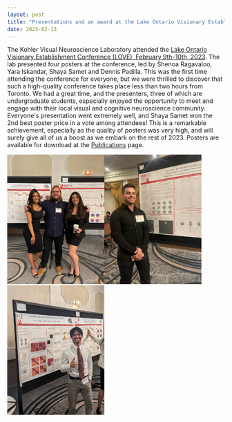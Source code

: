 ```yaml
---
layout: post
title: "Presentations and an award at the Lake Ontario Visionary Establishment 2023"
date: 2023-02-13
---
```


The Kohler Visual Neuroscience Laboratory attended the [Lake Ontario Visionary Establishment Conference (LOVE), February 9th-10th, 2023](https://sites.google.com/view/loveconference/home). The lab presented four posters at the conference, led by Shenoa Ragavaloo, Yara Iskandar, Shaya Samet and Dennis Padilla. This was the first time attending the conference for everyone, but we were thrilled to discover that such a high-quality conference takes place less than two hours from Toronto. We had a great time, and the presenters, three of which are undergraduate students, especially enjoyed the opportunity to meet and engage with their local visual and cognitive neuroscience community. Everyone's presentation went extremely well, and Shaya Samet won the 2nd best poster price in a vote among attendees! This is a remarkable achievement, especially as the quality of posters was very high, and will surely give all of us a boost as we embark on the rest of 2023. Posters are available for download at the [Publications](https://www.kohlerlab.com/pubs/) page. 

<img src="/assets/social/yara_shenoa_peter_love2023.jpg" alt="Yara, Shenoa, Peter, LOVE conference 2023" height="300"/><img src="/assets/social/shaya_love2023.jpg" alt="Shaya, LOVE conference 2023" height="300"/><img src="/assets/social/dennis_love2023.jpg" alt="Shaya, LOVE conference 2023" height="300"/>
